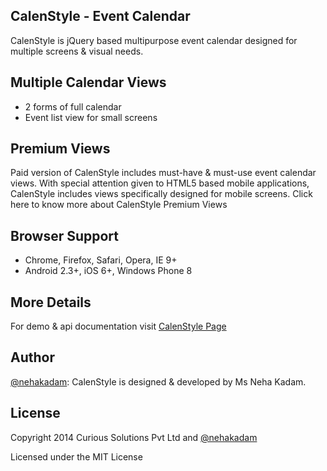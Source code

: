 ##  CalenStyle - Event Calendar
CalenStyle is jQuery based multipurpose event calendar designed for multiple screens & visual needs. 

## Multiple Calendar Views
- 2 forms of full calendar
- Event list view for small screens 

## Premium Views
Paid version of CalenStyle includes must-have & must-use event calendar views. With special attention given to HTML5 based mobile applications, CalenStyle includes views specifically designed for mobile screens. Click here to know more about CalenStyle Premium Views

## Browser Support
- Chrome, Firefox, Safari, Opera, IE 9+
- Android 2.3+, iOS 6+, Windows Phone 8

## More Details
For demo & api documentation visit [CalenStyle Page](http://curioussolutions.github.io/CalenStyle-Event-Calendar/ "CalenStyle Plugin Details")

## Author
[@nehakadam](https://github.com/nehakadam): CalenStyle is designed & developed by Ms Neha Kadam.

## License
Copyright 2014 Curious Solutions Pvt Ltd and [@nehakadam](https://github.com/nehakadam)

Licensed under the MIT License